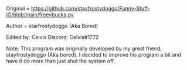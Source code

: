 Original = https://github.com/stayfrostydoggo/Funny-Stuff-IG/blob/main/freevbucks.py




Author = starfrostydoggo (Aka Bored)

Edited by: Celvis
Discord: Celvis#1772

Note: This program was originally developed by my great friend, stayfrostydoggo (Aka bored). 
I decided to improve his program a bit and have it do more than just shut the system off.
